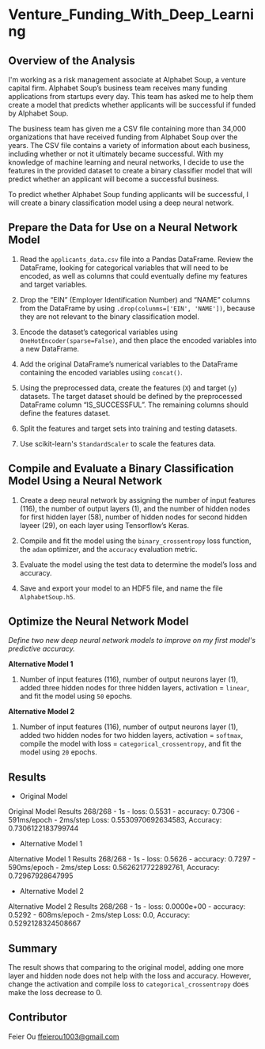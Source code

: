 # Venture_Funding_With_Deep_Learning

## Overview of the Analysis

I'm working as a risk management associate at Alphabet Soup, a venture capital firm. Alphabet Soup’s business team receives many funding applications from startups every day. This team has asked me to help them create a model that predicts whether applicants will be successful if funded by Alphabet Soup.

The business team has given me a CSV file containing more than 34,000 organizations that have received funding from Alphabet Soup over the years. The CSV file contains a variety of information about each business, including whether or not it ultimately became successful. With my knowledge of machine learning and neural networks, I decide to use the features in the provided dataset to create a binary classifier model that will predict whether an applicant will become a successful business.

To predict whether Alphabet Soup funding applicants will be successful, I will create a binary classification model using a deep neural network.

## Prepare the Data for Use on a Neural Network Model 

1. Read the `applicants_data.csv` file into a Pandas DataFrame. Review the DataFrame, looking for categorical variables that will need to be encoded, as well as columns that could eventually define my features and target variables.   

2. Drop the “EIN” (Employer Identification Number) and “NAME” columns from the DataFrame by using `.drop(colunms=['EIN', 'NAME'])`, because they are not relevant to the binary classification model.
 
3. Encode the dataset’s categorical variables using `OneHotEncoder(sparse=False)`, and then place the encoded variables into a new DataFrame.

4. Add the original DataFrame’s numerical variables to the DataFrame containing the encoded variables usiing   `concat()`.

5. Using the preprocessed data, create the features (`X`) and target (`y`) datasets. The target dataset should be defined by the preprocessed DataFrame column “IS_SUCCESSFUL”. The remaining columns should define the features dataset. 

6. Split the features and target sets into training and testing datasets.

7. Use scikit-learn's `StandardScaler` to scale the features data.

## Compile and Evaluate a Binary Classification Model Using a Neural Network

1. Create a deep neural network by assigning the number of input features (116), the number of output layers (1), and the number of hidden nodes for first hidden layer (58), number of hidden nodes for second hidden layeer (29), on each layer using Tensorflow’s Keras.

2. Compile and fit the model using the `binary_crossentropy` loss function, the `adam` optimizer, and the `accuracy` evaluation metric.

3. Evaluate the model using the test data to determine the model’s loss and accuracy.

4. Save and export your model to an HDF5 file, and name the file `AlphabetSoup.h5`. 

## Optimize the Neural Network Model

*Define two new deep neural network models to improve on my first model's predictive accuracy.*

**Alternative Model 1**
1. Number of input features (116), number of output neurons layer (1), added three hidden nodes for three hidden layers, activation = `linear`, and fit the model using `50` epochs.

**Alternative Model 2**
1. Number of input features (116), number of output neurons layer (1), added two hidden nodes for two hidden layers, activation = `softmax`, compile the model with loss = `categorical_crossentropy`, and fit the model using `20` epochs.


## Results

* Original Model

Original Model Results
268/268 - 1s - loss: 0.5531 - accuracy: 0.7306 - 591ms/epoch - 2ms/step
Loss: 0.5530970692634583, Accuracy: 0.7306122183799744

* Alternative Model 1

Alternative Model 1 Results
268/268 - 1s - loss: 0.5626 - accuracy: 0.7297 - 590ms/epoch - 2ms/step
Loss: 0.5626217722892761, Accuracy: 0.72967928647995

* Alternative Model 2

Alternative Model 2 Results
268/268 - 1s - loss: 0.0000e+00 - accuracy: 0.5292 - 608ms/epoch - 2ms/step
Loss: 0.0, Accuracy: 0.5292128324508667

## Summary

The result shows that comparing to the original model, adding one more layer and hidden node does not help with the loss and accuracy. However, change the activation and compile loss to `categorical_crossentropy` does make the loss decrease to 0. 

## Contributor
Feier Ou
ffeierou1003@gmail.com